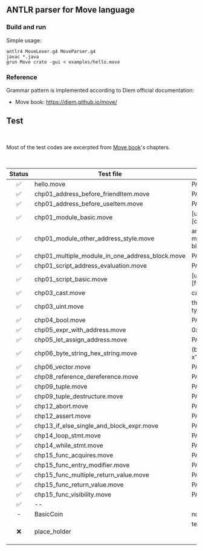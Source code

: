 ## ANTLR parser for Move language


### Build and run

Simple usage:

```shell
antlr4 MoveLexer.g4 MoveParser.g4
javac *.java
grun Move crate -gui < examples/hello.move
```

### Reference

Grammar pattern is implemented according to Diem official documentation:
-  Move book: https://diem.github.io/move/


## Test

<br/>

Most of the test codes are excerpted from [Move book](https://diem.github.io/move/)'s chapters.

<br/>

| Status | Test file          | Notes                                                           |
| :-: | ------------------ | ----------------------------------------------------------- |
| ✅  | hello.move | PASSED |
| ✅  | chp01_address_before_friendItem.move | PASSED |
| ✅  | chp01_address_before_useItem.move | PASSED |
| ✅  | chp01_module_basic.move | [use] [friend] [type] [constant] [function] |
| ✅  | chp01_module_other_address_style.move | another style: put modules inside address block {} |
| ✅  | chp01_multiple_module_in_one_address_block.move | PASSED |
| ✅  | chp01_script_address_evaluation.move | PASSED |
| ✅  | chp01_script_basic.move | [use] [constant] [function] |
| ✅  | chp03_cast.move | cast using "as" statement |
| ✅  | chp03_uint.move | three unsigned integer type: u8, u64, u128 |
| ✅  | chp04_bool.move | PASSED |
| ✅  | chp05_expr_with_address.move | 0x1234::Debug::print(&a) |
| ✅  | chp05_let_assign_address.move | PASSED |
| ✅  | chp06_byte_string_hex_string.move | (b"Hello!\n" == x"48656C6C6F210A") |
| ✅  | chp06_vector.move | PASSED |
| ✅  | chp08_reference_dereference.move | PASSED |
| ✅  | chp09_tuple.move | PASSED |
| ✅  | chp09_tuple_destructure.move | PASSED |
| ✅  | chp12_abort.move | PASSED |
| ✅  | chp12_assert.move | PASSED |
| ✅  | chp13_if_else_single_and_block_expr.move | PASSED |
| ✅  | chp14_loop_stmt.move | PASSED |
| ✅  | chp14_while_stmt.move | PASSED |
| ✅  | chp15_func_acquires.move | PASSED |
| ✅  | chp15_func_entry_modifier.move | PASSED |
| ✅  | chp15_func_multiple_return_value.move | PASSED |
| ✅  | chp15_func_return_value.move | PASSED |
| ✅  | chp15_func_visibility.move | PASSED |
| ✅  | -- |  |
| - | BasicCoin | not tested yet |
| ❌  | place_holder            | test: FAIL &nbsp; &nbsp; &nbsp; &nbsp; &nbsp; &nbsp; &nbsp; &nbsp; &nbsp; &nbsp; &nbsp; &nbsp; &nbsp; &nbsp; &nbsp; &nbsp; &nbsp; &nbsp; &nbsp; &nbsp; &nbsp; &nbsp; &nbsp; &nbsp; &nbsp; &nbsp; &nbsp; &nbsp; &nbsp; &nbsp;&nbsp; &nbsp; &nbsp; &nbsp; &nbsp; &nbsp; &nbsp; &nbsp; &nbsp; &nbsp; |
